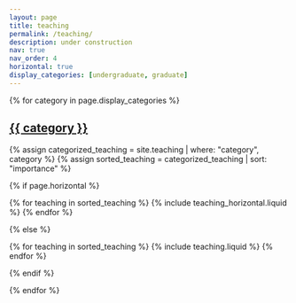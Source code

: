 ```yaml
---
layout: page
title: teaching 
permalink: /teaching/
description: under construction
nav: true
nav_order: 4
horizontal: true
display_categories: [undergraduate, graduate]
---
```


<!-- For now, this page is assumed to be a static description of your courses. You can convert it to a collection similar to `_projects/` so that you can have a dedicated page for each course. -->

<!-- Organize your courses by years, topics, or universities, however you like! -->

<!-- pages/teaching.md -->
<div class="teaching">

<!-- Display categorized projects -->
  {% for category in page.display_categories %}

  <a id="{{ category }}" href=".#{{ category }}">
    <h2 class="category">{{ category }}</h2>
  </a>

{% assign categorized_teaching = site.teaching | where: "category", category %}
{% assign sorted_teaching = categorized_teaching | sort: "importance" %}

<!-- Generate cards for each project -->
{% if page.horizontal %}

  <div class="container">
    <div class="row row-cols-1 row-cols-md-2">
    {% for teaching in sorted_teaching %}
      {% include teaching_horizontal.liquid %}
    {% endfor %}
    </div>
  </div>

{% else %}

  <div class="row row-cols-1 row-cols-md-3">
    {% for teaching in sorted_teaching %}
      {% include teaching.liquid %}
    {% endfor %}
  </div>

{% endif %}

{% endfor %}

</div>